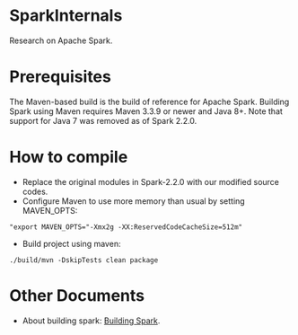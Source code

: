 # SparkInternals
Research on Apache Spark.

# Prerequisites
The Maven-based build is the build of reference for Apache Spark. Building Spark using Maven requires Maven 3.3.9 or newer and Java 8+. Note that support for Java 7 was removed as of Spark 2.2.0.

# How to compile
* Replace the original modules in Spark-2.2.0 with our modified source codes.
* Configure Maven to use more memory than usual by setting MAVEN_OPTS: 

```
"export MAVEN_OPTS="-Xmx2g -XX:ReservedCodeCacheSize=512m"
```
* Build project using maven:

```
./build/mvn -DskipTests clean package
```

# Other Documents
* About building spark: [Building Spark](https://spark.apache.org/docs/latest/building-spark.html).